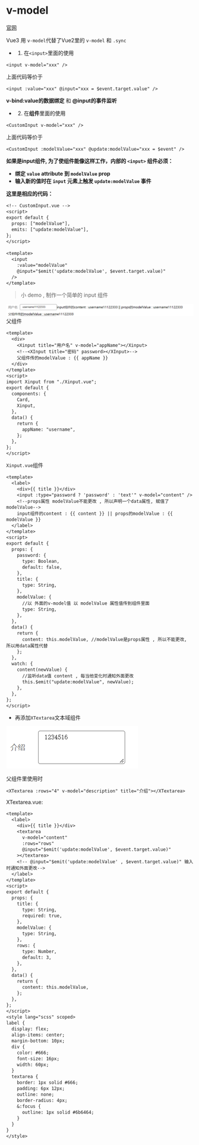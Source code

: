 # v-model
[官网](https://staging-cn.vuejs.org/guide/components/events.html#usage-with-v-model)


Vue3 用 `v-model`代替了Vue2里的 `v-model` 和 `.sync`
- 1. 在`<input>`里面的使用

```vue
<input v-model="xxx" />
```

上面代码等价于

```vue
<input :value="xxx" @input="xxx = $event.target.value" />
```
**v-bind:value的数据绑定** 和 **@input的事件监听**
- 2.  在**组件**里面的使用

```vue
<CustomInput v-model="xxx" />
```

上面代码等价于

```vue
<CustomInput :modelValue="xxx" @update:modelValue="xxx = $event" />
```
**如果是input组件,
为了使组件能像这样工作，内部的 `<input>` 组件必须：**

- **绑定 `value` attribute 到 `modelValue` prop**
- **输入新的值时在 `input` 元素上触发 `update:modelValue` 事件**

**这里是相应的代码：**

```vue
<!-- CustomInput.vue -->
<script>
export default {
  props: ["modelValue"],
  emits: ["update:modelValue"],
};
</script>

<template>
  <input
    :value="modelValue"
    @input="$emit('update:modelValue', $event.target.value)"
  />
</template>
```

> 小 demo , 制作一个简单的 input 组件

![图片](../.vuepress/public/images/v-model1.png)
父组件

```vue
<template>
  <div>
    <Xinput title="用户名" v-model="appName"></Xinput>
    <!--<XInput title="密码" password></XInput>-->
    父组件传的modelValue : {{ appName }}
  </div>
</template>
<script>
import Xinput from "./Xinput.vue";
export default {
  components: {
    Card,
    Xinput,
  },
  data() {
    return {
      appName: "username",
    };
  },
};
</script>
```

`Xinput.vue`组件

```vue
<template>
  <label>
    <div>{{ title }}</div>
    <input :type="password ? 'password' : 'text'" v-model="content" />
    <!--props属性 modelValue不能更改 , 所以声明一个data属性, 赋值了modelValue-->
    input组件的content : {{ content }} || props的modelValue : {{ modelValue }}
  </label>
</template>
<script>
export default {
  props: {
    password: {
      type: Boolean,
      default: false,
    },
    title: {
      type: String,
    },
    modelValue: {
      //以 外面的v-model值 以 modelValue 属性值传到组件里面
      type: String,
    },
  },
  data() {
    return {
      content: this.modelValue, //modelValue是props属性 , 所以不能更改, 所以用data属性代替
    };
  },
  watch: {
    content(newValue) {
      //监听data值 content , 每当他变化时通知外面更改
      this.$emit("update:modelValue", newValue);
    },
  },
};
</script>
```

- 再添加`XTextarea`文本域组件

![图片](../.vuepress/public/images/v-model2.png)

父组件里使用时

```vue
<XTextarea :rows="4" v-model="description" title="介绍"></XTextarea>
```

XTextarea.vue:

```vue
<template>
  <label>
    <div>{{ title }}</div>
    <textarea
      v-model="content"
      :rows="rows"
      @input="$emit('update:modelValue', $event.target.value)"
    ></textarea>
    <!-- @input="$emit('update:modelValue' , $event.target.value)" 输入时通知外面更改-->
  </label>
</template>
<script>
export default {
  props: {
    title: {
      type: String,
      required: true,
    },
    modelValue: {
      type: String,
    },
    rows: {
      type: Number,
      default: 3,
    },
  },
  data() {
    return {
      content: this.modelValue,
    };
  },
};
</script>
<style lang="scss" scoped>
label {
  display: flex;
  align-items: center;
  margin-bottom: 10px;
  div {
    color: #666;
    font-size: 16px;
    width: 60px;
  }
  textarea {
    border: 1px solid #666;
    padding: 6px 12px;
    outline: none;
    border-radius: 4px;
    &:focus {
      outline: 1px solid #6b6464;
    }
  }
}
</style>
```
